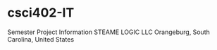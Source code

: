 # csci402-IT
Semester Project Information STEAME LOGIC LLC Orangeburg, South Carolina, United States
